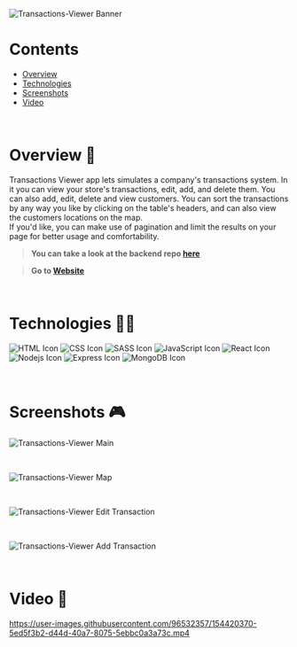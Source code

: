 ![Transactions-Viewer Banner](https://i.ibb.co/0J4g5H1/transactions-viewer-banner.png)

# Contents

- [Overview](#overview-)
- [Technologies](#technologies-)
- [Screenshots](#screenshots-)
- [Video](#video-)

<br />

# Overview 👋

Transactions Viewer app lets simulates a company's transactions system. In it you can view your store's transactions, edit, add, and delete them. You can also add, edit, delete and view customers.
You can sort the transactions by any way you like by clicking on the table's headers, and can also view the customers locations on the map.  
If you'd like, you can make use of pagination and limit the results on your page for better usage and comfortability.

> **You can take a look at the backend repo [here](https://github.com/gilgg/gil-transaction-viewer-backend)**

> **Go to [Website](https://gil-transactions-viewer.netlify.app/)**

<br />

# Technologies 👨‍💻

![HTML Icon](https://i.ibb.co/9tyHGr7/html-logo.png, "HTML")
![CSS Icon](https://i.ibb.co/b3QNSgX/css-logo.png, "CSS")
![SASS Icon](https://i.ibb.co/2M5yfGb/sass-logo.png, "SASS")
![JavaScript Icon](https://i.ibb.co/L5RS8g1/Group-11.png, "JavaScript")
![React Icon](https://i.ibb.co/BBFKyz9/Group-9.png, "React")
![Nodejs Icon](https://i.ibb.co/1KjfZ9L/Group-8.png, "Nodejs")
![Express Icon](https://i.ibb.co/4J71gTL/express-logo.png, "Express")
![MongoDB Icon](https://i.ibb.co/KXG94Kc/Group-10.png, "MongoDB")

<br />

# Screenshots 🎮

![Transactions-Viewer Main](https://i.ibb.co/3vSVDnd/transactions-viewer-1.png)

<br />

![Transactions-Viewer Map](https://i.ibb.co/PWpCsZ1/transactions-viewer-2.png)

<br />

![Transactions-Viewer Edit Transaction](https://i.ibb.co/sm4jdbY/transactions-viewer-3.png)

<br />

![Transactions-Viewer Add Transaction](https://i.ibb.co/yhtPbcS/transactions-viewer-4.png)

<br />

# Video 🎥

https://user-images.githubusercontent.com/96532357/154420370-5ed5f3b2-d44d-40a7-8075-5ebbc0a3a73c.mp4

